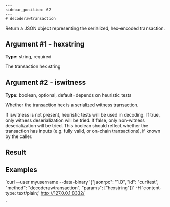 
    ---
    sidebar_position: 62
    ---
    # decoderawtransaction

Return a JSON object representing the serialized, hex-encoded transaction.

## Argument #1 - hexstring

**Type:** string, required

The transaction hex string

## Argument #2 - iswitness

**Type:** boolean, optional, default=depends on heuristic tests

Whether the transaction hex is a serialized witness transaction.

If iswitness is not present, heuristic tests will be used in decoding. If true, only witness deserialization will be tried. If false, only non-witness deserialization will be tried. This boolean should reflect whether the transaction has inputs (e.g. fully valid, or on-chain transactions), if known by the caller.

## Result

## Examples

`curl --user myusername --data-binary '{"jsonrpc": "1.0", "id": "curltest", "method": "decoderawtransaction", "params": ["hexstring"]}' -H 'content-type: text/plain;' http://127.0.0.1:8332/

`